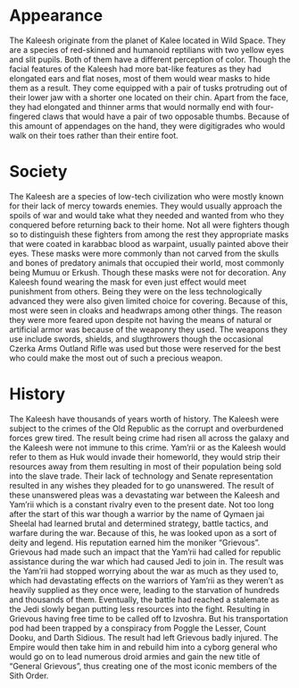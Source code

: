# Appearance

The Kaleesh originate from the planet of Kalee located in Wild Space.
They are a species of red-skinned and humanoid reptilians with two yellow eyes and slit pupils.
Both of them have a different perception of color.
Though the facial features of the Kaleesh had more bat-like features as they had elongated ears and flat noses, most of them would wear masks to hide them as a result.
They come equipped with a pair of tusks protruding out of their lower jaw with a shorter one located on their chin.
Apart from the face, they had elongated and thinner arms that would normally end with four-fingered claws that would have a pair of two opposable thumbs.
Because of this amount of appendages on the hand, they were digitigrades who would walk on their toes rather than their entire foot.

# Society

The Kaleesh are a species of low-tech civilization who were mostly known for their lack of mercy towards enemies.
They would usually approach the spoils of war and would take what they needed and wanted from who they conquered before returning back to their home.
Not all were fighters though so to distinguish these fighters from among the rest they appropriate masks that were coated in karabbac blood as warpaint, usually painted above their eyes.
These masks were more commonly than not carved from the skulls and bones of predatory animals that occupied their world, most commonly being Mumuu or Erkush.
Though these masks were not for decoration.
Any Kaleesh found wearing the mask for even just effect would meet punishment from others.
Being they were on the less technologically advanced they were also given limited choice for covering.
Because of this, most were seen in cloaks and headwraps among other things.
The reason they were more feared upon despite not having the means of natural or artificial armor was because of the weaponry they used.
The weapons they use include swords, shields, and slugthrowers though the occasional Czerka Arms Outland Rifle was used but those were reserved for the best who could make the most out of such a precious weapon.

# History

The Kaleesh have thousands of years worth of history.
The Kaleesh were subject to the crimes of the Old Republic as the corrupt and overburdened forces grew tired.
The result being crime had risen all across the galaxy and the Kaleesh were not immune to this crime.
Yam’rii or as the Kaleesh would refer to them as Huk would invade their homeworld, they would strip their resources away from them resulting in most of their population being sold into the slave trade.
Their lack of technology and Senate representation resulted in any wishes they pleaded for to go unanswered.
The result of these unanswered pleas was a devastating war between the Kaleesh and Yam’rii which is a constant rivalry even to the present date.
Not too long after the start of this war though a warrior by the name of Qymaen jai Sheelal had learned brutal and determined strategy, battle tactics, and warfare during the war.
Because of this, he was looked upon as a sort of deity and legend.
His reputation earned him the moniker “Grievous”.
Grievous had made such an impact that the Yam’rii had called for republic assistance during the war which had caused Jedi to join in.
The result was the Yam’rii had stopped worrying about the war as much as they used to, which had devastating effects on the warriors of Yam’rii as they weren’t as heavily supplied as they once were, leading to the starvation of hundreds and thousands of them.
Eventually, the battle had reached a stalemate as the Jedi slowly began putting less resources into the fight.
Resulting in Grievous having free time to be called off to Izvoshra.
But his transportation pod had been trapped by a conspiracy from Poggle the Lesser, Count Dooku, and Darth Sidious.
The result had left Grievous badly injured.
The Empire would then take him in and rebuild him into a cyborg general who would go on to lead numerous droid armies and gain the new title of “General Grievous”, thus creating one of the most iconic members of the Sith Order.
